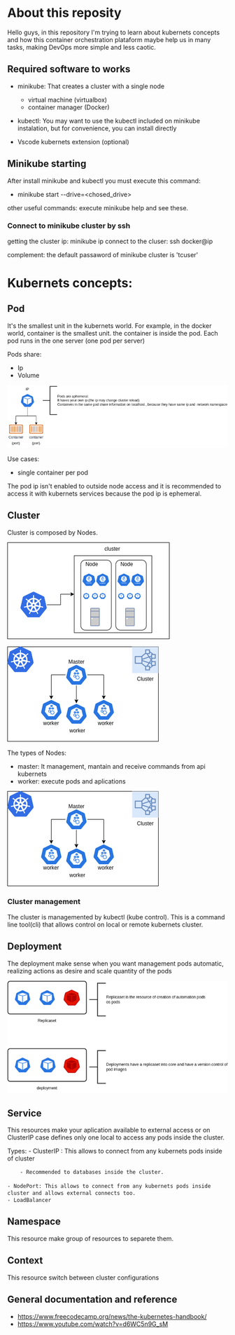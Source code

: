 # About this reposity

Hello guys, in this repository I'm trying to learn about kubernets concepts and how this container orchestration plataform maybe help us in many tasks, making DevOps more simple and less caotic.


## Required software to works

- minikube: That creates a cluster with a single node 
    - virtual machine (virtualbox)
    - container manager (Docker)

- kubectl: You may want to use the kubectl included on minikube instalation, but for convenience, you can install directly

- Vscode kubernets extension (optional)


## Minikube starting

After install minikube and kubectl you must execute this command:

- minikube start --drive=<chosed_drive>

other useful commands: execute minikube help and see these.

### Connect to minikube cluster by ssh

getting the cluster ip: minikube ip
connect to the cluser: ssh docker@ip

complement: the default passaword of minikube cluster is 'tcuser'




# Kubernets concepts:

## Pod

It's  the smallest unit in the kubernets world.
For example, in the docker world, container is the smallest unit.
the container is inside the pod.
Each pod runs in the one server (one pod per server)

Pods share:

- Ip
- Volume

![](Kubernets-pods.drawio.png)

Use cases:

- single container per pod

The pod ip isn't enabled to outside node access and it is recommended to access it with kubernets services because the pod ip is ephemeral.

## Cluster

Cluster is composed by Nodes.


![](Kubernets-cluster.drawio.png)

![](Kubernets-node.drawio.png)


The types of Nodes:

- master: It management, mantain and receive commands from api kubernets 
- worker: execute pods and aplications

![](Kubernets-node.drawio.png)


### Cluster management

The cluster is managemented by kubectl (kube control). This is a command line tool(cli) that allows control on local or remote 
kubernets cluster.

## Deployment 

The deployment make sense when you want management pods automatic, realizing actions as desire and scale quantity of the pods

![](Kubernets-replicaset_and_deployment.drawio.png)

## Service

This resources make your aplication available to external access or on ClusterIP case defines only one local to access any
pods inside the cluster.

Types:
    - ClusterIP : This allows to connect from  any kubernets pods inside of cluster
        
        - Recommended to databases inside the cluster.

    - NodePort: This allows to connect from any kubernets pods inside cluster and allows external connects too.
    - LoadBalancer

## Namespace

This resource make group of resources to separete them.

## Context

This resource switch between cluster configurations


## General documentation and reference

- https://www.freecodecamp.org/news/the-kubernetes-handbook/
- https://www.youtube.com/watch?v=d6WC5n9G_sM
